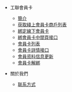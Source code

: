 

- 工聯會員卡

    - [簡介](/member/簡介.md)
    - [获取綫上會員卡商戶列表](/member/获取綫上會員卡商戶列表.md)
    - [綁定線下會員卡](/member/綁定線下會員卡.md)
    - [綁會員卡中間頁接口](/member/綁會員卡中間頁接口.md)
    - [會員卡列表](/member/會員卡列表.md)
    - [會員卡詳情接口](/member/會員卡詳情接口.md)
    - [會員资料信息更新](/member/會員资料信息更新.md)
    - [會員卡解綁](/member/會員卡解綁.md)
    
- 關於我們
    - [联系方式](/link.md)


